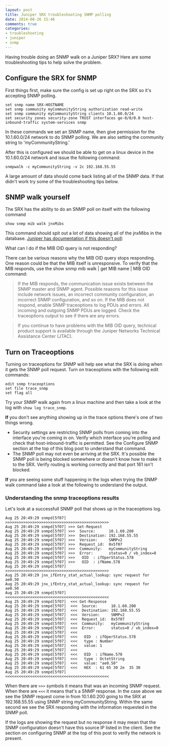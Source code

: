 ```yaml
---
layout: post
title: Juniper SRX troubleshooting SNMP polling
date: 2014-08-26 15:46
comments: true
categories:
- troubleshooting
- juniper
- snmp
---
```

Having trouble doing an SNMP walk on a Juniper SRX? Here are some troubleshooting tips to help solve the problem.

## Configure the SRX for SNMP

First things first, make sure the config is set up right on the SRX so it's accepting SNMP polling.


```
set snmp name SRX-HOSTNAME
set snmp community myCommunityString authorization read-write
set snmp community myCommunityString clients 10.1.60.0/24
set security zones security-zone TRUST interfaces ge-0/0/0.0 host-inbound-traffic system-services snmp
```

In these commands we set an SNMP name, then give permission for the 10.1.60.0/24 network to do SNMP polling. We are also setting the community string to 'myCommunityString.'

After this is configured we should be able to get on a linux device in the 10.1.60.0/24 network and issue the following command:

`snmpwalk -c myCommunityString -v 2c 192.168.55.55`

A large amount of data should come back listing all of the SNMP data. If that didn't work try some of the troubleshooting tips below.

## SNMP walk yourself

The SRX has the ability to do an SNMP poll on itself with the following command

```
show snmp mib walk jnxMibs
```

This command should spit out a lot of data showing all of the jnxMibs in the database. [Juniper has documentation if this doesn't poll](http://www.juniper.net/techpubs/en_US/junos12.3/topics/reference/general/snmp-junos-faq.html):

What can I do if the MIB OID query is not responding?

There can be various reasons why the MIB OID query stops responding. One reason could be that the MIB itself is unresponsive. To verify that the MIB responds, use the show snmp mib walk | get MIB name | MIB OID command:

> If the MIB responds, the communication issue exists between the SNMP master and SNMP agent. Possible reasons for this issue include network issues, an incorrect community configuration, an incorrect SNMP configuration, and so on.
> If the MIB does not respond, enable SNMP traceoptions to log PDUs and errors. All incoming and outgoing SNMP PDUs are logged. Check the traceoptions output to see if there are any errors.

> If you continue to have problems with the MIB OID query, technical product support is available through the Juniper Networks Technical Assistance Center (JTAC).


## Turn on Traceoptions

Turning on traceoptions for SNMP will help see what the SRX is doing when it gets the SNMP poll request. Turn on traceoptions with the following edit commands:

```
edit snmp traceoptions
set file trace_snmp
set flag all
```

Try your SNMP walk again from a linux machine and then take a look at the log with `show log trace_snmp`.

**If** you don't see anything showing up in the trace options there's one of two things wrong.

* Security settings are restricting SNMP polls from coming into the interface you're coming in on. Verify which interface you're polling and check that host-inbound-traffic is permitted. See the Configure SNMP section at the top of this blog post to understand that command.
* The SNMP poll may not even be arriving at the SRX. It's possible the SNMP poll is being blocked somewhere or doesn't know how to make it to the SRX. Verify routing is working correctly and that port 161 isn't blocked.

**If** you are seeing some stuff happening in the logs when trying the SNMP walk command take a look at the following to understand the output.

### Understanding the snmp traceoptions results

Let's look at a successfull SNMP poll that shows up in the traceoptions log.

```
Aug 25 20:49:29 snmpd[5f07] >>>>>>>>>>>>>>>>>>>>>>>>>>>>>>>>>>>>>>>>>>>>>>
Aug 25 20:49:29 snmpd[5f07] >>> Get-Request
Aug 25 20:49:29 snmpd[5f07] >>>  Source:      10.1.60.200
Aug 25 20:49:29 snmpd[5f07] >>>  Destination: 192.168.55.55
Aug 25 20:49:29 snmpd[5f07] >>>  Version:     SNMPv2
Aug 25 20:49:29 snmpd[5f07] >>>  Request_id:  0x5f07
Aug 25 20:49:29 snmpd[5f07] >>>  Community:   myCommunityString
Aug 25 20:49:29 snmpd[5f07] >>>  Error:       status=0 / vb_index=0
Aug 25 20:49:29 snmpd[5f07] >>>   OID  : ifOperStatus.578
Aug 25 20:49:29 snmpd[5f07] >>>   OID  : ifName.578
Aug 25 20:49:29 snmpd[5f07] >>>>>>>>>>>>>>>>>>>>>>>>>>>>>>>>>>>>>>>>>>>>>>
Aug 25 20:49:29 jnx_ifEntry_stat_actual_lookup: sync request for ae0.50
Aug 25 20:49:29 jnx_ifEntry_stat_actual_lookup: sync request for ae0.50
Aug 25 20:49:29 snmpd[5f07]  <<<<<<<<<<<<<<<<<<<<<<<<<<<<<<<<<<<<<<<<<<<<<<
Aug 25 20:49:29 snmpd[5f07]  <<< Get-Response
Aug 25 20:49:29 snmpd[5f07]  <<<  Source:      10.1.60.200
Aug 25 20:49:29 snmpd[5f07]  <<<  Destination: 192.168.55.55
Aug 25 20:49:29 snmpd[5f07]  <<<  Version:     SNMPv2
Aug 25 20:49:29 snmpd[5f07]  <<<  Request_id:  0x5f07
Aug 25 20:49:29 snmpd[5f07]  <<<  Community:   myCommunityString
Aug 25 20:49:29 snmpd[5f07]  <<<  Error:       status=0 / vb_index=0
Aug 25 20:49:29 snmpd[5f07]  <<<
Aug 25 20:49:29 snmpd[5f07]  <<<   OID  : ifOperStatus.578
Aug 25 20:49:29 snmpd[5f07]  <<<   type : Number
Aug 25 20:49:29 snmpd[5f07]  <<<   value: 1
Aug 25 20:49:29 snmpd[5f07]  <<<
Aug 25 20:49:29 snmpd[5f07]  <<<   OID  : ifName.578
Aug 25 20:49:29 snmpd[5f07]  <<<   type : OctetString
Aug 25 20:49:29 snmpd[5f07]  <<<   value: "ae0.50"
Aug 25 20:49:29 snmpd[5f07]  <<<   HEX  : 61 65 30 2e  35 30
Aug 25 20:49:29 snmpd[5f07]  <<<<<<<<<<<<<<<<<<<<<<<<<<<<<<<<<<<<<<<<<<<<<<
```

When there are `>>>` symbols it means that was an incoming SNMP request. When there are `<<<` it means that's a SNMP response. In the case above we see the SNMP request come in from 10.1.60.200 going to the SRX at 192.168.55.55 using SNMP string myCommunityString. Within the same second we see the SRX responding with the information requested in the SNMP poll.

If the logs are showing the request but no response it may mean that the SNMP configuration doesn't have this source IP listed in the client. See the section on configuring SNMP at the top of this post to verify the network is present.
